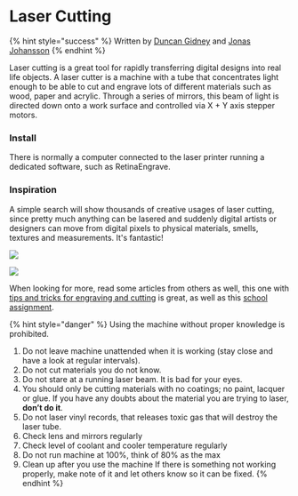 # Laser Cutting

{% hint style="success" %}
Written by [Duncan Gidney](https://duncangidney.com/) and [Jonas Johansson](https://jonasjohansson.se/)
{% endhint %}

Laser cutting is a great tool for rapidly transferring digital designs into real life objects. A laser cutter is a machine with a tube that concentrates light enough to be able to cut and engrave lots of different materials such as wood, paper and acrylic. Through a series of mirrors, this beam of light is directed down onto a work surface and controlled via X + Y axis stepper motors.

### Install

There is normally a computer connected to the laser printer running a dedicated software, such as RetinaEngrave.

### Inspiration

A simple search will show thousands of creative usages of laser cutting, since pretty much anything can be lasered and suddenly digital artists or designers can move from digital pixels to physical materials, smells, textures and measurements. It's fantastic!

![](https://cdn2.sculpteo.com/blog/wp-content/uploads/2018/06/6.jpg)

![](https://userscontent2.emaze.com/images/d64e16a8-5f38-48bc-b282-819a2c9aed84/ba8e569d329941eeecf8e36afd7b6c7b.jpg)

When looking for more, read some articles from others as well, this one with [tips and tricks for engraving and cutting](https://www.instructables.com/id/10-Tips-and-Tricks-for-Laser-Engraving-and-Cutting/) is great, as well as this [school assignment](https://medium.com/@yyyyyyyuan/assignment-1-the-laser-cutter-wip-dc643d9be63a).

{% hint style="danger" %}
Using the machine without proper knowledge is prohibited.

1. Do not leave machine unattended when it is working \(stay close and have a look at regular intervals\).
2. Do not cut materials you do not know.
3. Do not stare at a running laser beam. It is bad for your eyes.
4. You should only be cutting materials with no coatings; no paint, lacquer or glue. If you have any doubts about the material you are trying to laser, **don’t do it**.
5. Do not laser vinyl records, that releases toxic gas that will destroy the laser tube.
6. Check lens and mirrors regularly
7. Check level of coolant and cooler temperature regularly
8. Do not run machine at 100%, think of 80% as the max
9. Clean up after you use the machine If there is something not working properly, make note of it and let others know so it can be fixed.
{% endhint %}

